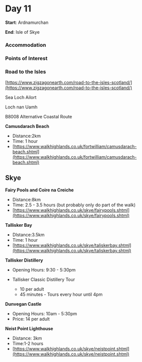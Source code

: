 # Day 11

**Start**: Ardnamurchan

**End**: Isle of Skye

### Accommodation

### Points of Interest

### Road to the Isles

[https://www.zigzagonearth.com/road-to-the-isles-scotland/](https://www.zigzagonearth.com/road-to-the-isles-scotland/)

Sea Loch Ailort

Loch nan Uamh

B8008 Alternative Coastal Route

**Camusdarach Beach**

* Distance:2km
* Time: 1 hour
* [https://www.walkhighlands.co.uk/fortwilliam/camusdarach-beach.shtml](https://www.walkhighlands.co.uk/fortwilliam/camusdarach-beach.shtml)

## Skye

**Fairy Pools and Coire na Creiche**

* Distance:8km
* Time: 2.5 - 3.5 hours \(but probably only do part of the walk\)
* [https://www.walkhighlands.co.uk/skye/fairypools.shtml](https://www.walkhighlands.co.uk/skye/fairypools.shtml)

**Tallisker Bay**

* DIstance:3.5km
* Time: 1 hour
* [https://www.walkhighlands.co.uk/skye/taliskerbay.shtml](https://www.walkhighlands.co.uk/skye/taliskerbay.shtml)

**Tallisker Distillery**

* Opening Hours: 9:30 - 5:30pm

* Tallisker Classic Distillery Tour
  * 10 per adult
  * 45 minutes - Tours every hour until 4pm

**Dunvegan Castle**

* Opening Hours: 10am - 5:30pm
* Price: 14 per adult

**Neist Point Lighthouse**

* Distance: 3km
* Time:1-2 hours
* [https://www.walkhighlands.co.uk/skye/neistpoint.shtml](https://www.walkhighlands.co.uk/skye/neistpoint.shtml)



